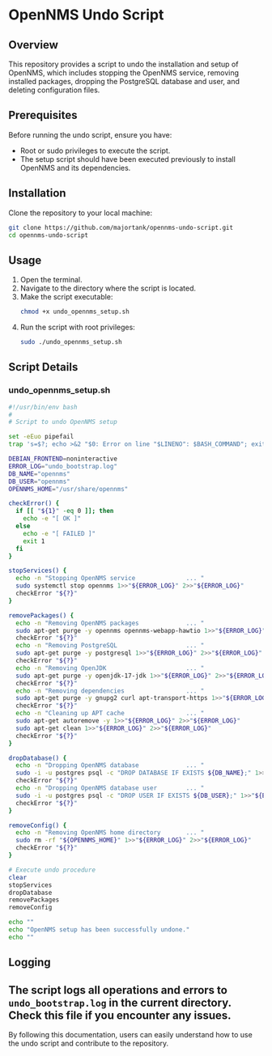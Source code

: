 # OpenNMS Undo Script

## Overview

This repository provides a script to undo the installation and setup of OpenNMS, which includes stopping the OpenNMS service, removing installed packages, dropping the PostgreSQL database and user, and deleting configuration files.

## Prerequisites

Before running the undo script, ensure you have:

- Root or sudo privileges to execute the script.
- The setup script should have been executed previously to install OpenNMS and its dependencies.

## Installation

Clone the repository to your local machine:

```sh
git clone https://github.com/majortank/opennms-undo-script.git
cd opennms-undo-script
```

## Usage

1. Open the terminal.
2. Navigate to the directory where the script is located.
3. Make the script executable:
   ```sh
   chmod +x undo_opennms_setup.sh
   ```
4. Run the script with root privileges:
   ```sh
   sudo ./undo_opennms_setup.sh
   ```

## Script Details

### undo_opennms_setup.sh

```sh
#!/usr/bin/env bash
#
# Script to undo OpenNMS setup

set -eEuo pipefail
trap 's=$?; echo >&2 "$0: Error on line "$LINENO": $BASH_COMMAND"; exit $s' ERR

DEBIAN_FRONTEND=noninteractive
ERROR_LOG="undo_bootstrap.log"
DB_NAME="opennms"
DB_USER="opennms"
OPENNMS_HOME="/usr/share/opennms"

checkError() {
  if [[ "${1}" -eq 0 ]]; then
    echo -e "[ OK ]"
  else
    echo -e "[ FAILED ]"
    exit 1
  fi
}

stopServices() {
  echo -n "Stopping OpenNMS service              ... "
  sudo systemctl stop opennms 1>>"${ERROR_LOG}" 2>>"${ERROR_LOG}"
  checkError "${?}"
}

removePackages() {
  echo -n "Removing OpenNMS packages             ... "
  sudo apt-get purge -y opennms opennms-webapp-hawtio 1>>"${ERROR_LOG}" 2>>"${ERROR_LOG}"
  checkError "${?}"
  echo -n "Removing PostgreSQL                   ... "
  sudo apt-get purge -y postgresql 1>>"${ERROR_LOG}" 2>>"${ERROR_LOG}"
  checkError "${?}"
  echo -n "Removing OpenJDK                      ... "
  sudo apt-get purge -y openjdk-17-jdk 1>>"${ERROR_LOG}" 2>>"${ERROR_LOG}"
  checkError "${?}"
  echo -n "Removing dependencies                 ... "
  sudo apt-get purge -y gnupg2 curl apt-transport-https 1>>"${ERROR_LOG}" 2>>"${ERROR_LOG}"
  checkError "${?}"
  echo -n "Cleaning up APT cache                 ... "
  sudo apt-get autoremove -y 1>>"${ERROR_LOG}" 2>>"${ERROR_LOG}"
  sudo apt-get clean 1>>"${ERROR_LOG}" 2>>"${ERROR_LOG}"
  checkError "${?}"
}

dropDatabase() {
  echo -n "Dropping OpenNMS database             ... "
  sudo -i -u postgres psql -c "DROP DATABASE IF EXISTS ${DB_NAME};" 1>>"${ERROR_LOG}" 2>>"${ERROR_LOG}"
  checkError "${?}"
  echo -n "Dropping OpenNMS database user        ... "
  sudo -i -u postgres psql -c "DROP USER IF EXISTS ${DB_USER};" 1>>"${ERROR_LOG}" 2>>"${ERROR_LOG}"
  checkError "${?}"
}

removeConfig() {
  echo -n "Removing OpenNMS home directory       ... "
  sudo rm -rf "${OPENNMS_HOME}" 1>>"${ERROR_LOG}" 2>>"${ERROR_LOG}"
  checkError "${?}"
}

# Execute undo procedure
clear
stopServices
dropDatabase
removePackages
removeConfig

echo ""
echo "OpenNMS setup has been successfully undone."
echo ""
```

## Logging

The script logs all operations and errors to `undo_bootstrap.log` in the current directory. Check this file if you encounter any issues.
---

By following this documentation, users can easily understand how to use the undo script and contribute to the repository.
